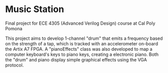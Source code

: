 # Music Station

Final project for ECE 4305 (Advanced Verilog Design) course at Cal Poly Pomona

This project aims to develop 1-channel "drum" that emits a frequency based on the strength of a tap, which is tracked with an accelerometer on-board the Artix A7 FPGA.
A "pianoEffects" class was also developed to map a computer keyboard's keys to piano keys, creating a electronic piano. Both the "drum" and piano display simple graphical
effects using the VGA protocol.
